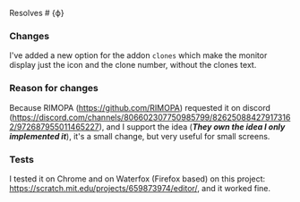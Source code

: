 <!-- Which issue(s) does this pull request fix or resolve? -->

Resolves #
{ϕ}

### Changes

 I've added a new option for the addon `clones` which make the monitor display just the icon and the clone number, without the clones text. 

### Reason for changes

Because RIMOPA (https://github.com/RIMOPA) requested it on discord (https://discord.com/channels/806602307750985799/826250884279173162/972687955011465227), and I support the idea (***They own the idea I only implemented it***), it's a small change, but very useful for small screens.

### Tests

 I tested it on Chrome and on Waterfox (Firefox based) on this project: https://scratch.mit.edu/projects/659873974/editor/, and it worked fine. 
